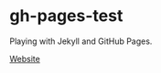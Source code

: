 # gh-pages-test

Playing with Jekyll and GitHub Pages.

[Website](https://thenjip.github.io/gh-pages-test)
